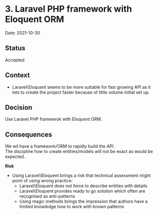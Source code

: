 # 3. Laravel PHP framework with Eloquent ORM

Date: 2021-10-30

## Status

Accepted

## Context

- Laravel\Eloquent seems to be more suitable for fast growing API as it lets to create the project faster because of little volume initial set up.

## Decision
  
Use Laravel PHP framewrok with Eloquent ORM. 
  
## Consequences

We wil have a framework/ORM to rapidly build the API.  
The discipline how to create entities/models will not be exact as would be expected.  
  
**Risk**   
- Using Laravel\Eloquent brings a risk that technical assessment might point of using wrong practice:
  - Laravel\Eloquent does not force to describe entities with details
  - Laravel\Eloquent provides ready to go solution which often are recognised as anti-patterns
  - Using magic methods brings the impression that authors have a limited knowledge how to work with known patterns
